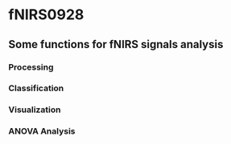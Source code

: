 # fNIRS0928

## Some functions for fNIRS signals analysis

### Processing 
### Classification
### Visualization
### ANOVA Analysis
